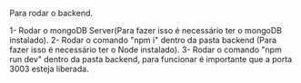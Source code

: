 Para rodar o backend.

1- Rodar o mongoDB Server(Para fazer isso é necessário ter o mongoDB instalado).
2- Rodar o comando "npm i" dentro da pasta backend (Para fazer isso é necessário ter o Node instalado).
3- Rodar o comando "npm run dev" dentro da pasta backend, para funcionar é importante que a porta 3003 esteja liberada.


